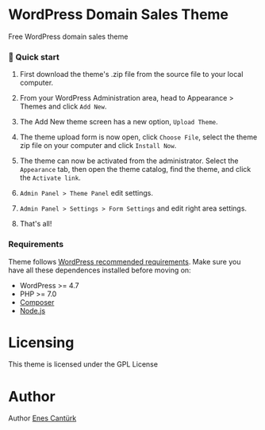 # WordPress Domain Sales Theme
Free WordPress domain sales theme

### 🚀 Quick start

1. First download the theme's .zip file from the source file to your local computer.

2. From your WordPress Administration area, head to Appearance > Themes and click `Add New`.

3. The Add New theme screen has a new option, `Upload Theme`.

4. The theme upload form is now open, click `Choose File`, select the theme zip file on your computer and click `Install Now`.

5. The theme can now be activated from the administrator. Select the `Appearance` tab, then open the theme catalog, find the theme, and click the `Activate link`.
6. `Admin Panel > Theme Panel` edit settings.
7. `Admin Panel > Settings > Form Settings` and edit right area settings.
8. That's all!

### Requirements

Theme follows [WordPress recommended requirements](https://wordpress.org/about/requirements/). Make sure you have all these dependences installed before moving on:

- WordPress >= 4.7
- PHP >= 7.0
- [Composer](https://getcomposer.org)
- [Node.js](https://nodejs.org)

# Licensing
This theme is licensed under the GPL License

# Author
Author [Enes Cantürk](https://enescanturk.com/) 

